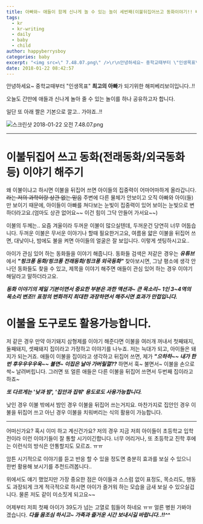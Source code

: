 ```yaml
---
title: 아빠와~ 애들이 함께 신나게 놀 수 있는 놀이 세번째(이불뒤집어쓰고 동화이야기!! 빠밤~!!)
tags:
  - kr
  - kr-writing
  - daily
  - baby
  - child
author: happyberrysboy
categories: baby
excerpt: "<img src=\" 7.48.07.png\" />\r\n안녕하세요~ 중학교때부터 \"인생목표\" **최고의 아빠**가 되기위한 해피베리보이입니다..!!  오늘도 간만에 애들과 신나게 놀아 줄 수 있는 놀이를 하나 공유하고자 합니다.  일단 또 아래 짤은 기본으로 깔고.. 가야죠..!!  ![스크린샷 2018-01-22 오전](https://steemitimages.com/DQmTaDh2aDvEdrG....."
date: 2018-01-22 08:42:57
---
```


안녕하세요~ 중학교때부터 "인생목표" **최고의 아빠**가 되기위한 해피베리보이입니다..!!

오늘도 간만에 애들과 신나게 놀아 줄 수 있는 놀이를 하나 공유하고자 합니다.

일단 또 아래 짤은 기본으로 깔고.. 가야죠..!!

![스크린샷 2018-01-22 오전 7.48.07.png](https://steemitimages.com/DQmTaDh2aDvEdrG7e61aStKnSiSwhnr59EmPPX2GnWbimDa/％E1％84％89％E1％85％B3％E1％84％8F％E1％85％B3％E1％84％85％E1％85％B5％E1％86％AB％E1％84％89％E1％85％A3％E1％86％BA％202018-01-22％20％E1％84％8B％E1％85％A9％E1％84％8C％E1％85％A5％E1％86％AB％207.48.07.png)
___

# 이불뒤집어 쓰고 동화(전래동화/외국동화 등) 이야기 해주기

왜 이불이냐고 하시면 이불을 뒤집어 쓰면 아이들의 집중력이 어마어마하게 올라갑니다. ~~라는 저의 과학이랑 상관 없는 믿음~~  주변에 다른 물체가 안보이고 오직 아빠와 아이(들)만 보이기 때문에, 아이들이 아빠를 쳐다보는 눈빛이 집중력이 있어 보이는 눈빛으로 변하더라고요.(엄마도 상관 없어요~~ 이건 힘이 그닥 안들어 가서요~~)

이불의 두께는.. 요즘 겨울이라 두꺼운 이불이 많으실텐데, 두꺼운건 당연히 너무 어둡습니다. 두꺼운 이불은 무서운 이야기나 할때 필요한거고요, 여름용 얇은 이불을 뒤집어 쓰면, 대낮이나, 밤에도 불을 켜면 아이들의 얼굴은 잘 보입니다. 이렇게 셋팅하시고요..

아이가 관심 있어 하는 동화들을 이야기 해줍니다. 동화들 검색은 저같은 경우는 ***유튜브***에서 ***"핑크퐁 동화/핑크퐁 전래동화/핑크퐁 외국동화"*** 찾아보시면, 그냥 평소에 생각 안나던 동화들도 찾을 수 있고, 제목을 이야기 해주면 애들이 관심 있어 하는 경우 이야기 해달라고 말하더라고요.

***동화 이야기의 제일 기본이면서 중요한 부분은 과한 액션과~ 큰 목소리~ 1인 3~4역의 목소리 변조!! 표정의 변화까지 최대한 과장하면서 해주시면 효과가 만접입니다.***

# 이불을 도구로도 활용가능합니다.
저 같은 경우 만약 아기돼지 삼형제를 이야기 해준다면 이불을 여러개 꺼내서  첫째돼지, 둘째돼지, 셋째돼지 집이라고 가정하고 이야기를 나누죠. 저는 늑대가 되고, 아이들은 돼지가 되는거죠. 
애들이 이불을 집이라고 생각하고 뒤집어 쓰면, 제가 ***"으하하~~ 내가 한번 후우우우우욱~~ 불면~ 이집은 날아 가버릴껄??*** 하면서 훅~ 불면서~ 이불을 손으로 싹~ 날려버립니다. 그러면 또 얼른 애들은 다른 이불을 뒤집어 쓰면서 두번째 집이라고 하죠~

***또 다르게는 '낮과 밤', '집안과 집밖' 용도로도 사용가능합니다.***

낮인 경우 이불 밖에서 밤인 경우 이불을 뒤집어 쓰는거지요.  마찬가지로 집안인 경우 이불을 뒤집어 쓰고 아닌 경우 이불을 치워버리는 식의 활용이 가능합니다.

___

어떠신가요? 혹시 이미 하고 계신건가요? 저의 경우 지금 저희 아이들이 초등학교 입학 전이라 이런 이야기들이 잘 통할 시기이긴합니다. 너무 어리거나, 또 초등학교 진학 후에는 이런식의 방식은 안통할지도 모르죠.  ㅠㅠ

암튼 시기적으로 이야기를 듣고 반응 할 수 있을 정도면 충분히 효과를 보실 수 있으니 한번 활용해 보시기를 추천드려봅니다..

위에서도 얘기 했었지만 가장 중요한 점은 아이들과 스스럼 없이 표정도, 목소리도, 행동도 과장되게 크게 적극적으로 하시면 아이가 즐거워 하는 모습을 금새 보실 수 있으실겁니다. 물론 저도 같이 미소짓게 되고요~~

어제부터 저희 첫째 아이가 39도가 넘는 고열로 힘들어 하네요 ㅠㅠ 얼른 병원 가봐야 겠습니다. 
***다들 몸조심 하시고~ 가족과 즐거운 시간 보내시길 바랍니다..!!^^***